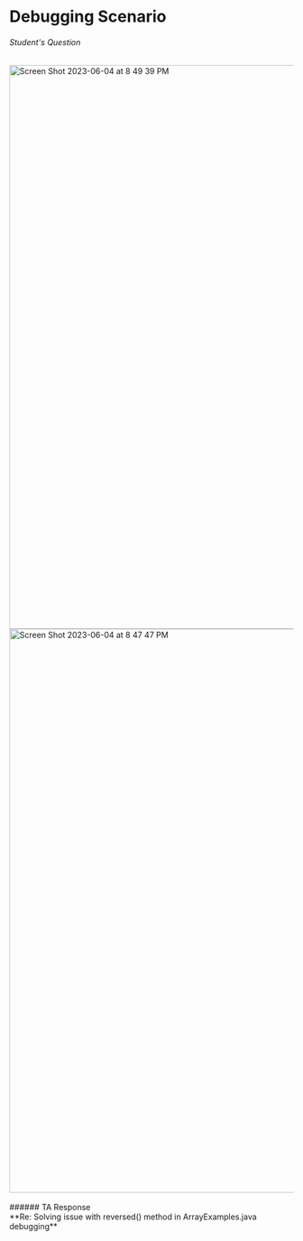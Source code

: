# Debugging Scenario
###### Student's Question 
<img width="998" alt="Screen Shot 2023-06-04 at 8 49 39 PM" src="https://github.com/lahrry/cse15l-lab-reports/assets/62029893/7c08d5c5-ab3a-46e4-a7f2-bac8d0a19e59">
<img width="998" alt="Screen Shot 2023-06-04 at 8 47 47 PM" src="https://github.com/lahrry/cse15l-lab-reports/assets/62029893/db9a0ff2-1c6f-4da5-883f-282e05a2fb54">
<br>
<br>
###### TA Response
<br>
**Re: Solving issue with reversed() method in ArrayExamples.java debugging**
